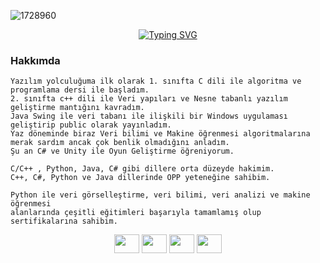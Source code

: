 ![1728960](https://github.com/osman-tkdmr/osman-tkdmr/assets/67903397/f3d62163-1b89-4f9f-bff6-7aff46236f00)




<p align="center">
  <a href="https://git.io/typing-svg"><img src="https://readme-typing-svg.demolab.com?font=Fira+Code&pause=1000&color=FFFFFF&center=true&width=435&lines=Merhaba+ben+Osman;Yazılım+Geliştiriciliği;Alanında+kendimi+geliştiriyorum." alt="Typing SVG" />
  </a>
</p>

<p>
  
  <a>
    <h3>Hakkımda</h3>
    
    Yazılım yolculuğuma ilk olarak 1. sınıfta C dili ile algoritma ve programlama dersi ile başladım.
    2. sınıfta c++ dili ile Veri yapıları ve Nesne tabanlı yazılım geliştirme mantığını kavradım.
    Java Swing ile veri tabanı ile ilişkili bir Windows uygulaması geliştirip public olarak yayınladım.
    Yaz döneminde biraz Veri bilimi ve Makine öğrenmesi algoritmalarına merak sardım ancak çok benlik olmadığını anladım.
    Şu an C# ve Unity ile Oyun Geliştirme öğreniyorum.
    
    C/C++ , Python, Java, C# gibi dillere orta düzeyde hakimim.
    C++, C#, Python ve Java dillerinde OPP yeteneğine sahibim.
    
    Python ile veri görselleştirme, veri bilimi, veri analizi ve makine öğrenmesi 
    alanlarında çeşitli eğitimleri başarıyla tamamlamış olup sertifikalarına sahibim.
    
    

  
  </a>
</p>

<p align="center">
  <a href="https://www.linkedin.com/in/osman-tekdamar-324ba4251" target="blank" style="text-decoration: none;">
    <img align="center" src="https://www.refugies-gironde.fr/content/uploads/2022/12/lkd.png" alt="" height="30" width="40" />
  </a>
  
  
  <a href="https://www.kaggle.com/osmantekdamar" target="blank" style="text-decoration: none;">
    <img align="center" src="https://cdn4.iconfinder.com/data/icons/logos-and-brands/512/189_Kaggle_logo_logos-1024.png" alt="" height="30" width="40" />
</a>

  <a href="https://leetcode.com/osman_tkdmr/" target="blank" style="text-decoration: none;">
    <img align="center" src="https://i0.wp.com/turingplanet.org/wp-content/uploads/2020/05/LeetCode_logo.png" alt="" height="30" width="40" />
  </a>
  <a href="https://www.instagram.com/osman_tkdmr/#" target="blank" style="text-decoration: none;">
    <img align="center" src="https://upload.wikimedia.org/wikipedia/commons/a/a5/Instagram_icon.png" alt="" height="30" width="40" />
  </a>
</p>



